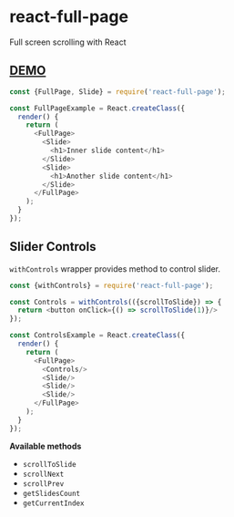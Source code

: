 # react-full-page
Full screen scrolling with React

## [DEMO](http://zwug.github.io/react-full-page/)

```js
const {FullPage, Slide} = require('react-full-page');

const FullPageExample = React.createClass({
  render() {
    return (
      <FullPage>
        <Slide>
          <h1>Inner slide content</h1>
        </Slide>
        <Slide>
          <h1>Another slide content</h1>
        </Slide>
      </FullPage>
    );
  }
});
```
## Slider Controls

`withControls` wrapper provides method to control slider.

```js
const {withControls} = require('react-full-page');

const Controls = withControls(({scrollToSlide}) => {
  return <button onClick={() => scrollToSlide(1)}/>
});

const ControlsExample = React.createClass({
  render() {
    return (
      <FullPage>
        <Controls/>
        <Slide/>
        <Slide/>
        <Slide/>
      </FullPage>
    );
  }
});
```

__Available methods__

* `scrollToSlide`
* `scrollNext`
* `scrollPrev`
* `getSlidesCount`
* `getCurrentIndex`
